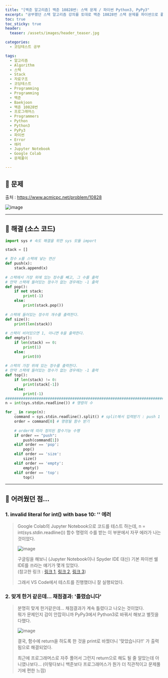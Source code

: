 ```yaml
---
title: "[백준 알고리즘] 백준 10828번: 스택 문제 / 파이썬 Python3, PyPy3"
excerpt: "공부했던 스택 알고리즘 강의를 토대로 백준 10828번 스택 문제를 파이썬으로 풀어보았다."
toc: true
toc_sticky: true
header:
  teaser: /assets/images/header_teaser.jpg

categories:
  - 코딩테스트 공부

tags:
  - 알고리즘
  - Algorithm
  - 스택
  - Stack
  - 자료구조
  - 코딩테스트
  - Programming
  - Programming
  - 백준
  - Baekjoon
  - 백준 10828번
  - 프로그래머스
  - Programmers
  - Python
  - Python3
  - PyPy3
  - 파이썬
  - Error
  - 에러
  - Jupyter Notebook
  - Google Colab
  - 문제풀이

---
```


## 🔔 문제

출처 : <https://www.acmicpc.net/problem/10828>

![image](https://user-images.githubusercontent.com/78403443/136678349-bf120a81-c0e7-42be-8899-d2fb5e4eda48.png)

---

## 🔐 해결 (소스 코드)

```python
import sys # 속도 해결을 위한 sys 모듈 import

stack = []

# 정수 x를 스택에 넣는 연산
def push(x):
    stack.append(x)
    
# 스택에서 가장 위에 있는 정수를 빼고, 그 수를 출력
# 만약 스택에 들어있는 정수가 없는 경우에는 -1 출력
def pop():
    if not stack:
        print(-1) 
    else:
        print(stack.pop())
   
# 스택에 들어있는 정수의 개수를 출력한다.
def size():
    print(len(stack))
    
# 스택이 비어있으면 1, 아니면 0을 출력한다.
def empty():
    if len(stack) == 0:
        print(1)
    else:
        print(0)
   
# 스택의 가장 위에 있는 정수를 출력한다. 
# 만약 스택에 들어있는 정수가 없는 경우에는 -1 출력
def top():
    if len(stack) != 0:
        print(stack[-1])
    else:
        print(-1)
############################################################################
n = int(sys.stdin.readline()) # 명령의 수

for _ in range(n):
    command = sys.stdin.readline().split() # split해서 입력받기 : push 1 같은 애들을 분리하기 위해서...
    order = command[0] # 명령될 함수 받기
    
    # order에 따라 정의된 함수기능 수행
    if order == "push":
        push(command[1])
    elif order == 'pop':
        pop()
    elif order == 'size':
        size()
    elif order == 'empty':
        empty()
    elif order == 'top':
        top()      
```

---

## 🧱 어려웠던 점...

### 1. invalid literal for int() with base 10: '' 에러

>Google Colab의 Jupyter Notebook으로 코드를 테스트 하는데, n = int(sys.stdin.readline()) 함수 명령의 수를 받는 이 부분에서 자꾸 에러가 나는 것이었다.
>
>![image](https://user-images.githubusercontent.com/78403443/136678519-b60c24ff-36ba-4f48-985b-1c8de6ee1b84.png)
>
>구글링을 해보니 (Jupyter Notebook이나 Spyder IDE 대신) 기본 파이썬 쉘 IDE를 쓰라는 얘기가 몇개 있었다.<br>(참고한 링크 : [링크 1](https://www.acmicpc.net/board/view/38043), [링크 2](https://hashcode.co.kr/questions/8200/python-jupyter-notebook%EC%97%90%EC%84%9C-readline), [링크 3](https://velog.io/@zini/AlgorithmPython%EB%B0%B1%EC%A4%8010828%EB%B2%88%EC%8A%A4%ED%83%9D))
>
> 그래서 VS Code에서 테스트를 진행했더니 잘 실행되었다.

### 2. 맞게 한거 같은데... 채점결과: '틀렸습니다'

> 분명히 맞게 한거같은데... 채점결과가 계속 틀렸다고 나오는 것이었다.<br>뭐가 문제인지 감이 안잡히니까 PyPy3에서 Python3로 바꿔서 해보고 별짓을 다했다.
>
> ![image](https://user-images.githubusercontent.com/78403443/136678651-f67ce10e-d9ee-42d4-a9e2-f4bc108f773a.png)
>
> 결국, 함수에 return을 하도록 한 것을 print로 바꿨더니 '맞았습니다!!' 가 출력됨으로 해결되었다.
>
> 최근에 프로그래머스로 자주 풀어서 그런지 return으로 해도 될 줄 알았는데 아니였나보다... (이렇다보니 백준보다 프로그래머스가 뭔가 더 직관적이고 문제풀기에 편한 느낌)

